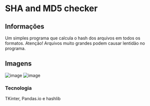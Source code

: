 # SHA and MD5 checker

## Informações
Um simples programa que calcula o hash dos arquivos em todos os formatos. Atenção! Arquivos muito grandes podem causar lentidão no programa.

## Imagens
![image](https://user-images.githubusercontent.com/62616207/175782096-0ffc173c-f5d2-4679-bf07-03baa9867b16.png)
![image](https://user-images.githubusercontent.com/62616207/175782103-77282573-6197-45df-af04-843d8398885c.png)


### Tecnologia
TKinter, Pandas.io e hashlib
